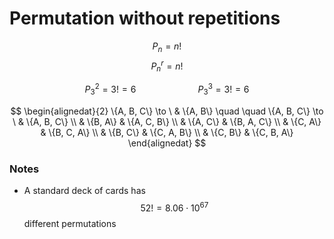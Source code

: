 # Permutation without repetitions

$$
	P_n = n!
$$
$$
	P^r_n = n!
$$

$$
	P^2_3 = 3! = 6
	\quad
	\quad
	\quad
	\quad
	\quad
	\quad
	P^3_3 = 3! = 6
$$

$$
\begin{alignedat}{2}
	\{A, B, C\} \to \ & \{A, B\} 
	\quad \quad
	\{A, B, C\} \to \ & \{A, B, C\} 
	\\
	& \{B, A\} & \{A, C, B\} \\
	& \{A, C\} & \{B, A, C\} \\
	& \{C, A\} & \{B, C, A\} \\
	& \{B, C\} & \{C, A, B\} \\
	& \{C, B\} & \{C, B, A\}
\end{alignedat}
$$



### Notes

- A standard deck of cards has $$52! = 8.06 \cdot 10^{67}$$ different permutations
